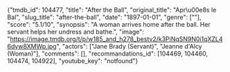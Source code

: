 {"tmdb_id": 104477, "title": "After the Ball", "original_title": "Apr\u00e8s le Bal", "slug_title": "after-the-ball", "date": "1897-01-01", "genre": [""], "score": "5.1/10", "synopsis": "A woman arrives home after the ball. Her servant helps her undress and bathe.", "image": "https://image.tmdb.org/t/p/w185_and_h278_bestv2/k3PiNqSN9N0i1qXZL46dyw8XMWp.jpg", "actors": ["Jane Brady (Servant)", "Jeanne d'Alcy (Woman)"], "comments": [], "recommandations_id": [104469, 104460, 104474, 104922], "youtube_key": "notfound"}